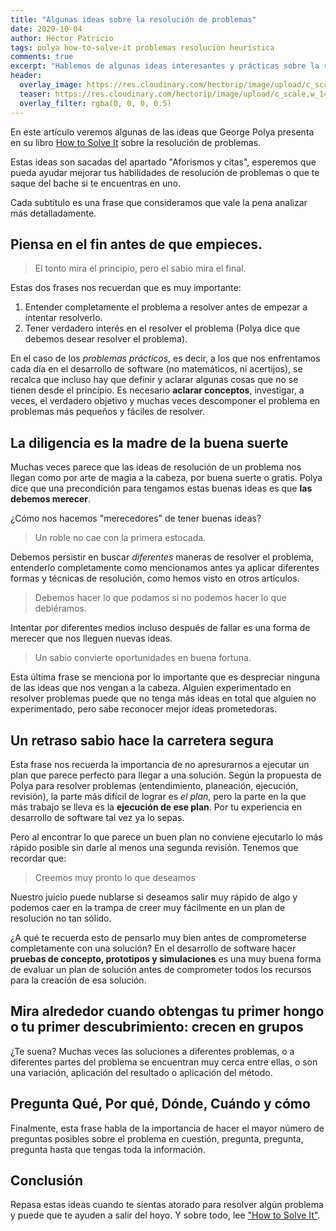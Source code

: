 ```yaml
---
title: "Algunas ideas sobre la resolución de problemas"
date: 2020-10-04
author: Héctor Patricio
tags: polya how-to-solve-it problemas resolución heurística
comments: true
excerpt: "Hablemos de algunas ideas interesantes y prácticas sobre la resolución de problemas, que te pueden ayudar a salir de un bache contra un problema difícil."
header:
  overlay_image: https://res.cloudinary.com/hectorip/image/upload/c_scale,w_1400/v1584726004/FD195E45-0206-4229-AFC7-11E7AD35DB9C_fbjqje.jpg
  teaser: https://res.cloudinary.com/hectorip/image/upload/c_scale,w_1400/v1584726004/FD195E45-0206-4229-AFC7-11E7AD35DB9C_fbjqje.jpg
  overlay_filter: rgba(0, 0, 0, 0.5)
---
```


En este artículo veremos algunas de las ideas que George Polya presenta en su libro [How to Solve It](https://amzn.to/33qfw07) sobre la resolución de problemas.

Estas ideas son sacadas del apartado "Aforismos y citas", esperemos que pueda ayudar mejorar tus habilidades de resolución de problemas o que te saque del bache si te encuentras en uno.

Cada subtítulo es una frase que consideramos que vale la pena analizar más detalladamente.

## Piensa en el fin antes de que empieces.

> El tonto mira el principio, pero el sabio mira el final.

Estas dos frases nos recuerdan que es muy importante:

1. Entender completamente el problema a resolver antes de empezar a intentar resolverlo.
2. Tener verdadero interés en el resolver el problema (Polya dice que debemos desear resolver el problema).

En el caso de los _problemas prácticos_, es decir, a los que nos enfrentamos cada día en el desarrollo de software (no matemáticos, ni acertijos), se recalca que incluso hay que definir y aclarar algunas cosas que no se tienen desde el principio. Es necesario **aclarar conceptos**, investigar, a veces, el verdadero objetivo y muchas veces descomponer el problema en problemas más pequeños y fáciles de resolver.

## La diligencia es la madre de la buena suerte

Muchas veces parece que las ideas de resolución de un problema nos llegan como por arte de magia a la cabeza, por buena suerte o gratis. Polya dice que una precondición para tengamos estas buenas ideas es que **las debemos merecer**.

¿Cómo nos hacemos "merecedores" de tener buenas ideas?

> Un roble no cae con la primera estocada.

Debemos persistir en buscar _diferentes_ maneras de resolver el problema, entenderlo completamente como mencionamos antes ya aplicar diferentes formas y técnicas de resolución, como hemos visto en otros artículos.

> Debemos hacer lo que podamos si no podemos hacer lo que debiéramos.

Intentar por diferentes medios incluso después de fallar es una forma de merecer que nos lleguen nuevas ideas.

> Un sabio convierte oportunidades en buena fortuna.

Esta última frase se menciona por lo importante que es despreciar ninguna de las ideas que nos vengan a la cabeza. Alguien experimentado en resolver problemas puede que no tenga más ideas en total que alguien no experimentado, pero sabe reconocer mejor ideas prometedoras.

## Un retraso sabio hace la carretera segura

Esta frase nos recuerda la importancia de no apresurarnos a ejecutar un plan que parece perfecto para llegar a una solución. Según la propuesta de Polya para resolver problemas (entendimiento, planeación, ejecución, revisión), la parte más difícil de lograr es _el plan_, pero la parte en la que más trabajo se lleva es la **ejecución de ese plan**. Por tu experiencia en desarrollo de software tal vez ya lo sepas.

Pero al encontrar lo que parece un buen plan no conviene ejecutarlo lo más rápido posible sin darle al menos una segunda revisión. Tenemos que recordar que:

> Creemos muy pronto lo que deseamos

Nuestro juicio puede nublarse si deseamos salir muy rápido de algo y podemos caer en la trampa de creer muy fácilmente en un plan de resolución no tan sólido.

¿A qué te recuerda esto de pensarlo muy bien antes de comprometerse completamente con una solución? En el desarrollo de software hacer **pruebas de concepto, prototipos y simulaciones** es una muy buena forma de evaluar un plan de solución antes de comprometer todos los recursos para la creación de esa solución.

## Mira alrededor cuando obtengas tu primer hongo o tu primer descubrimiento: crecen en grupos

¿Te suena? Muchas veces las soluciones a diferentes problemas, o a diferentes partes del problema se encuentran muy cerca entre ellas, o son una variación, aplicación del resultado o aplicación del método.

## Pregunta Qué, Por qué, Dónde, Cuándo y cómo

Finalmente, esta frase habla de la importancia de hacer el mayor número de preguntas posibles sobre el problema en cuestión, pregunta, pregunta, pregunta hasta que tengas toda la información.

## Conclusión

Repasa estas ideas cuando te sientas atorado para resolver algún problema y puede que te ayuden a salir del hoyo. Y sobre todo, lee ["How to Solve It"](https://amzn.to/33qfw07).
